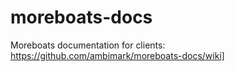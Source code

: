 # moreboats-docs

Moreboats documentation for clients:
https://github.com/ambimark/moreboats-docs/wiki]


